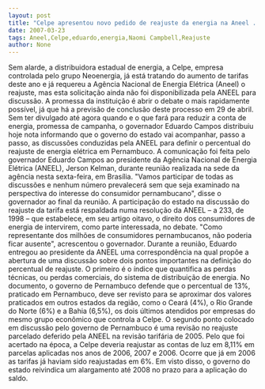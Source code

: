 ```yaml
---
layout: post
title: "Celpe apresentou novo pedido de reajuste da energia na Aneel . Eduardo não fala sobre promessa de baixar conta"
date: 2007-03-23
tags: Aneel,Celpe,eduardo,energia,Naomi Campbell,Reajuste
author: None
---
```




Sem alarde, a distribuidora estadual de energia, a Celpe, empresa controlada pelo grupo Neoenergia, já está tratando do aumento de tarifas deste ano e já requereu a Agência Nacional de Energia Elétrica (Aneel) o reajuste, mas esta solicitação ainda não foi disponibilizada pela ANEEL para discussão. 
A promessa da instituição é abrir o debate o mais rapidamente possível, já que há a previsão de conclusão deste processo em 29 de abril. 
Sem ter divulgado até agora quando e o que fará para reduzir a conta de energia, promessa de campanha, o governador Eduardo Campos distribuiu hoje nota informando que o governo do estado vai acompanhar, passo a passo, as discussões conduzidas pela ANEEL para definir o percentual do reajuste de energia elétrica em Pernambuco. 
A comunicação foi feita pelo governador Eduardo Campos ao presidente da Agência Nacional de Energia Elétrica (ANEEL), Jerson Kelman, durante reunião realizada na sede da agência nesta sexta-feira, em Brasília.
\"Vamos participar de todas as discussões e nenhum número prevalecerá sem que seja examinado na perspectiva do interesse do consumidor pernambucano\", disse o governador ao final da reunião.
A participação do estado na discussão do reajuste da tarifa está respaldada numa resolução da ANEEL – a 233, de 1998 – que estabelece, em seu artigo oitavo, o direito dos consumidores de energia de intervirem, como parte interessada, no debate. 
\"Como representante dos milhões de consumidores pernambucanos, não poderia ficar ausente\", acrescentou o governador. 
Durante a reunião, Eduardo entregou ao presidente da ANEEL uma correspondência na qual propõe a abertura de uma discussão sobre dois pontos importantes na definição do percentual de reajuste. 
O primeiro é o índice que quantifica as perdas técnicas, ou perdas comerciais, do sistema de distribuição de energia.
No documento, o governo de Pernambuco defende que o percentual de 13%, praticado em Pernambuco, deve ser revisto para se aproximar dos valores praticados em outros estados da região, como o Ceará (4%), o Rio Grande do Norte (6%) e a Bahia (6,5%), os dois últimos atendidos por empresas do mesmo grupo econômico que controla a Celpe.
O segundo ponto colocado em discussão pelo governo de Pernambuco é uma revisão no reajuste parcelado deferido pela ANEEL na revisão tarifária de 2005. Pelo que foi acertado na época, a Celpe deveria reajustar as contas de luz em 8,11% em parcelas aplicadas nos anos de 2006, 2007 e 2006. Ocorre que já em 2006 as tarifas já haviam sido reajustadas em 6%. Em visto disso, o governo do estado reivindica um alargamento até 2008 no prazo para a aplicação do saldo. 